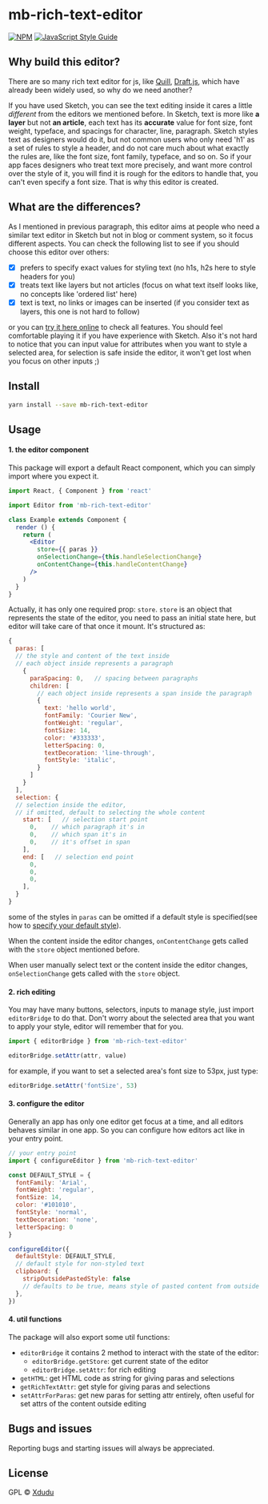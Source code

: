 # mb-rich-text-editor

>

[![NPM](https://img.shields.io/npm/v/mb-rich-text-editor.svg)](https://www.npmjs.com/package/mb-rich-text-editor) [![JavaScript Style Guide](https://img.shields.io/badge/code_style-standard-brightgreen.svg)](https://standardjs.com)

## Why build this editor?
There are so many rich text editor for js, like [Quill](https://quilljs.com/), [Draft.js](https://draftjs.org/), which have already been widely used, so why do we need another?

If you have used Sketch, you can see the text editing inside it cares a little *different* from the editors we mentioned before. In Sketch, text is more like **a layer** but not **an article**, each text has its **accurate** value for font size, font weight, typeface, and spacings for character, line, paragraph. Sketch styles text as designers would do it, but not common users who only need 'h1' as a set of rules to style a header, and do not care much about what exactly the rules are, like the font size, font family, typeface, and so on. So if your app faces designers who treat text more precisely, and want more control over the style of it, you will find it is rough for the editors to handle that, you can't even specify a font size. That is why this editor is created.

## What are the differences?
As I mentioned in previous paragraph, this editor aims at people who need a similar text editor in Sketch  but not in blog or comment system, so it focus different aspects. You can check the following list to see if you should choose this editor over others:

- [x] prefers to specify exact values for styling text (no h1s, h2s here to style headers for you)
- [x] treats text like layers but not articles (focus on what text itself looks like, no concepts like 'ordered list' here)
- [x] text is text, no links or images can be inserted (if you consider text as layers, this one is not hard to follow)

or you can [try it here online](https://mockingbot.github.io/mb-rich-text-editor) to check all features. You should feel comfortable playing it if you have experience with Sketch. Also it's not hard to notice that you can input value for attributes when you want to style a selected area, for selection is safe inside the editor, it won't get lost when you focus on other inputs ;)

## Install

```bash
yarn install --save mb-rich-text-editor
```

## Usage

#### 1. the editor component

This package will export a default React component, which you can simply import where you expect it.

``` jsx
import React, { Component } from 'react'

import Editor from 'mb-rich-text-editor'

class Example extends Component {
  render () {
    return (
      <Editor
        store={{ paras }}
        onSelectionChange={this.handleSelectionChange}
        onContentChange={this.handleContentChange}
      />
    )
  }
}
```

Actually, it has only one required prop: `store`. `store` is an object that represents the state of the editor, you need to pass an initial state here, but editor will take care of that once it mount. It's structured as:
``` javascript
{
  paras: [
  // the style and content of the text inside
  // each object inside represents a paragraph
    {   
      paraSpacing: 0,   // spacing between paragraphs
      children: [
        // each object inside represents a span inside the paragraph
        {  
          text: 'hello world',
          fontFamily: 'Courier New',
          fontWeight: 'regular',
          fontSize: 14,
          color: '#333333',
          letterSpacing: 0,
          textDecoration: 'line-through',
          fontStyle: 'italic',
        }
      ]
    }
  ],
  selection: {
  // selection inside the editor,
  // if omitted, default to selecting the whole content
    start: [   // selection start point
      0,    // which paragraph it's in
      0,    // which span it's in
      0,    // it's offset in span
    ],
    end: [   // selection end point
      0,
      0,
      0,
    ],
  }
}
```

some of the styles in `paras` can be omitted if a default style is specified(see how to [specify your default style](#3-configure-the-editor)).

When the content inside the editor changes, `onContentChange` gets called with the `store` object mentioned before.

When user manually select text or the content inside the editor changes, `onSelectionChange` gets called with the `store` object.

#### 2. rich editing

You may have many buttons, selectors, inputs to manage style, just import `editorBridge` to do that. Don't worry about the selected area that you want to apply your style, editor will remember that for you.

``` javascript
import { editorBridge } from 'mb-rich-text-editor'

editorBridge.setAttr(attr, value)
```

for example, if you want to set a selected area's font size to 53px, just type:
``` javascript
editorBridge.setAttr('fontSize', 53)
```

#### 3. configure the editor
Generally an app has only one editor get focus at a time, and all editors behaves similar in one app. So you can configure how editors act like in your entry point.

``` javascript
// your entry point
import { configureEditor } from 'mb-rich-text-editor'

const DEFAULT_STYLE = {
  fontFamily: 'Arial',
  fontWeight: 'regular',
  fontSize: 14,
  color: '#101010',
  fontStyle: 'normal',
  textDecoration: 'none',
  letterSpacing: 0
}

configureEditor({
  defaultStyle: DEFAULT_STYLE,
  // default style for non-styled text
  clipboard: {
    stripOutsidePastedStyle: false
    // defaults to be true, means style of pasted content from outside will be stripped
  },
})
```

#### 4. util functions
The package will also export some util functions:
* `editorBridge`
  it contains 2 method to interact with the state of the editor:
  * `editorBridge.getStore`: get current state of the editor
  * `editorBridge.setAttr`: for rich editing
* `getHTML`: get HTML code as string for giving paras and selections
* `getRichTextAttr`: get style for giving paras and selections
* `setAttrForParas`: get new paras for setting attr entirely, often useful for set attrs of the content outside editing

## Bugs and issues

Reporting bugs and starting issues will always be appreciated.


## License

GPL © [Xdudu](https://github.com/Xdudu)
